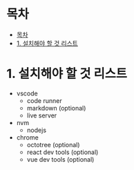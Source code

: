 # 목차

- [목차](#목차)
- [1. 설치해야 할 것 리스트](#1-설치해야-할-것-리스트)

# 1. 설치해야 할 것 리스트

- vscode
  - code runner
  - markdown (optional)
  - live server
- nvm
  - nodejs
- chrome
  - octotree (optional)
  - react dev tools (optional)
  - vue dev tools (optional)

